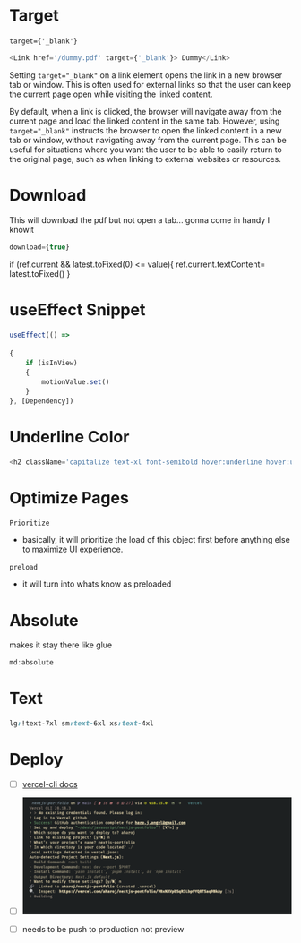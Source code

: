 

# Target
`target={'_blank'}`

```js
<Link href='/dummy.pdf' target={'_blank'}> Dummy</Link>
```
Setting `target="_blank"` on a link element opens the link in a new browser tab or window. This is often used for external links so that the user can keep the current page open while visiting the linked content.

By default, when a link is clicked, the browser will navigate away from the current page and load the linked content in the same tab. However, using `target="_blank"` instructs the browser to open the linked content in a new tab or window, without navigating away from the current page. This can be useful for situations where you want the user to be able to easily return to the original page, such as when linking to external websites or resources.


# Download

This will download the pdf but not open a tab... gonna come in handy I knowit 
```js
download={true}
```

if (ref.current && latest.toFixed(0) <= value){
ref.current.textContent= latest.toFixed()
}

# useEffect Snippet
```js
useEffect(() =>

{
	if (isInView)
	{
		motionValue.set()
	}
}, [Dependency])
```




# Underline Color
```js
<h2 className='capitalize text-xl font-semibold hover:underline hover:underline-offset-4 hover:decoration-sky-400/80'>{title} </h2>
```


# Optimize Pages
`Prioritize`
- basically, it will prioritize the load of this object first before anything else to maximize UI experience.

`preload`
- it will turn into whats know as preloaded 

# Absolute
makes it stay there like glue 
```js
md:absolute
```


# Text

```css
lg:!text-7xl sm:text-6xl xs:text-4xl
```



# Deploy
- [ ] [vercel-cli docs](https://vercel.com/docs/cli)
- [ ] ![](../../z/aharo24%202023-04-01%20at%201.23.21%20AM.png)
- [ ] needs to be push to production not preview 



